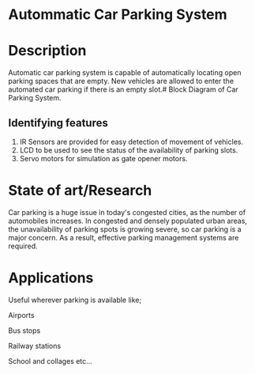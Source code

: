 # Autommatic Car Parking System

# Description

  Automatic car parking system is capable of automatically locating open parking spaces that are empty. New vehicles are allowed to enter the automated car parking if there is an empty slot.# Block Diagram of Car Parking System.
 
 ## Identifying features

1. IR Sensors are provided for easy detection of movement of vehicles.
2. LCD to be used to see the status of the availability of parking slots.
3. Servo motors for simulation as gate opener motors.


# State of art/Research

Car parking is a huge issue in today's congested cities, as the number of automobiles increases. In congested and densely populated urban areas, 
the unavailability of parking spots is growing severe, so car parking is a major concern. As a result, effective parking management systems are required.


       
  
# Applications

  Useful wherever parking is available like;
 
 Airports
 
 Bus stops
 
 Railway stations
 
 School and collages  etc...
 
 
